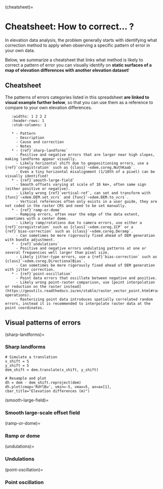 (cheatsheet)=

# Cheatsheet: How to correct... ?

In elevation data analysis, the problem generally starts with identifying what correction method to apply when 
observing a specific pattern of error in your own data.

Below, we summarize a cheatsheet that links what method is likely to correct a pattern of error you can visually 
identify on **static surfaces of a map of elevation differences with another elevation dataset**!

## Cheatsheet

The patterns of errors categories listed in this spreadsheet **are linked to visual example further below**, so that 
you can use them as a reference to compare to your own elevation differences.

```{list-table}
   :widths: 1 2 2 2
   :header-rows: 1
   :stub-columns: 1

   * - Pattern
     - Description
     - Cause and correction
     - Notes
   * - {ref}`sharp-landforms`
     - Positive and negative errors that are larger near high slopes, making landforms appear visually. 
     - Likely horizontal shift due to geopositioning errors, use a {ref}`coregistration` such as {class}`~xdem.coreg.NuthKaab`.
     - Even a tiny horizontal misalignment (1/10th of a pixel) can be visually identified!
   * - {ref}`smooth-large-field`
     - Smooth offsets varying at scale of 10 km+, often same sign (either positive or negative).
     - Likely wrong {ref}`vertical-ref`, can set and transform with {func}`~xdem.DEM.set_vcrs` and {func}`~xdem.DEM.to_vcrs`.
     - Vertical references often only exists in a user guide, they are not coded in the raster CRS and need to be set manually.
   * - {ref}`ramp-or-dome`
     - Ramping errors, often near the edge of the data extent, sometimes with a center dome.
     - Likely ramp/rotations due to camera errors, use either a {ref}`coregistration` such as {class}`~xdem.coreg.ICP` or a {ref}`bias-correction` such as {class}`~xdem.coreg.Deramp`.
     - Can sometimes be more rigorously fixed ahead of DEM generation with bundle adjustment.
   * - {ref}`undulations`
     - Positive and negative errors undulating patterns at one or several frequencies well larger than pixel size.
     - Likely jitter-type errors, use a {ref}`bias-correction` such as {class}`~xdem.coreg.DirectionalBias`.
     - Can sometimes be more rigorously fixed ahead of DEM generation with jitter correction.
   * - {ref}`point-oscillation`
     - Point data errors that oscillate between negative and positive.
     - Likely wrong point-raster comparison, use [point interpolation or reduction on the raster instead](https://geoutils.readthedocs.io/en/stable/raster_vector_point.html#rasterpoint-operations).
     - Rasterizing point data introduces spatially correlated random errors, instead it is recommended to interpolate raster data at the point coordinates.
```

## Visual patterns of errors

(sharp-landforms)=
### Sharp landforms

```{code-cell} ipython3
# Simulate a translation
x_shift = 5
y_shift = 5
dem_shift = dem.translate(x_shift, y_shift)

# Resample and plot
dh = dem - dem_shift.reproject(dem)
dh.plot(cmap='RdYlBu', vmin=-5, vmax=5, ax=ax[1], cbar_title="Elevation differences (m)")
```

(smooth-large-field)=
### Smooth large-scale offset field

(ramp-or-dome)=
### Ramp or dome

(undulations)=
### Undulations

(point-oscillation)=
### Point oscillation

